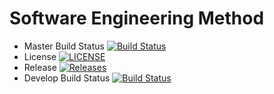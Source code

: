 # Software Engineering Method

- Master Build Status [![Build Status](https://travis-ci.org/satnaing/group1.svg?branch=master)](https://travis-ci.org/satnaing/group1)
- License [![LICENSE](https://img.shields.io/github/license/satnaing/group1.svg?style=flat-square)](https://github.com/satnaing/group1/blob/master/LICENSE)
- Release [![Releases](https://img.shields.io/github/release/satnaing/group1/all.svg?style=flat-square)](https://github.com/satnaing/group1/releases)
- Develop Build Status [![Build Status](https://travis-ci.org/satnaing/group1.svg?branch=master)](https://travis-ci.org/satnaing/group1)
